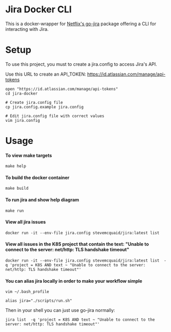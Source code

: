 # Jira Docker CLI

This is a docker-wrapper for [Netflix's go-jira](https://github.com/Netflix-Skunkworks/go-jira) package offering a CLI for interacting with Jira.

# Setup
To use this project, you must to create a jira.config to access Jira's API.

Use this URL to create an API_TOKEN: https://id.atlassian.com/manage/api-tokens

``` 
open "https://id.atlassian.com/manage/api-tokens"
cd jira-docker

# Create jira.config file
cp jira.config.example jira.config

# Edit jira.config file with correct values
vim jira.config
```

# Usage
#### To view make targets
`make help`

#### To build the docker container
`make build`

#### To run jira and show help diagram
`make run`

#### View all jira issues
```
docker run -it --env-file jira.config stevemcquaid/jira:latest list
```

#### View all issues in the K8S project that contain the text: "Unable to connect to the server: net/http: TLS handshake timeout"
```
docker run -it --env-file jira.config stevemcquaid/jira:latest list  -q 'project = K8S AND text ~ "Unable to connect to the server: net/http: TLS handshake timeout"'
```

#### You can alias jira locally in order to make your workflow simple
```
vim ~/.bash_profile

alias jira="./scripts/run.sh"
```

Then in your shell you can just use go-jira normally:
```
jira list  -q 'project = K8S AND text ~ "Unable to connect to the server: net/http: TLS handshake timeout"'
```